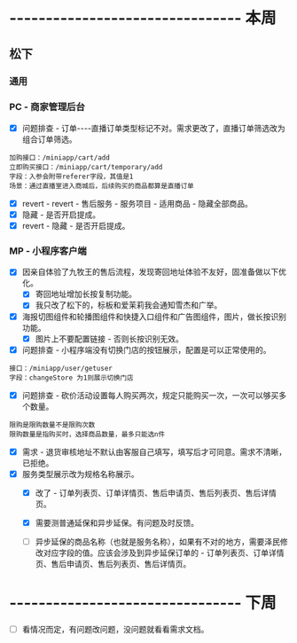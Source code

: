 # -------------------------------- 本周

## 松下
### 通用
### PC - 商家管理后台
* [x] 问题排查 - 订单----直播订单类型标记不对。需求更改了，直播订单筛选改为组合订单筛选。
```
加购接口：/miniapp/cart/add
立即购买接口：/miniapp/cart/temporary/add
字段：入参会附带referer字段，其值是1
场景：通过直播室进入商城后，后续购买的商品都算是直播订单
```
* [x] revert - revert - 售后服务 - 服务项目 - 适用商品 - 隐藏全部商品。
* [x] 隐藏 - 是否开启提成。
* [x] revert - 隐藏 - 是否开启提成。
### MP - 小程序客户端
* [x] 因亲自体验了九牧王的售后流程，发现寄回地址体验不友好，固准备做以下优化。
  - [x] 寄回地址增加长按复制功能。
  - [x] 我只改了松下的，标板和爱茉莉我会通知雪杰和广举。
* [x] 海报切图组件和轮播图组件和快捷入口组件和广告图组件，图片，做长按识别功能。
  - [x] 图片上不要配置链接 - 否则长按识别无效。
* [x] 问题排查 - 小程序端没有切换门店的按钮展示，配置是可以正常使用的。
```
接口：/miniapp/user/getuser
字段：changeStore 为1则展示切换门店
```
* [x] 问题排查 - 砍价活动设置每人购买两次，规定只能购买一次，一次可以够买多个数量。
```
限购是限购数量不是限购次数
限购数量是指购买时，选择商品数量，最多只能选n件
```
* [x] 需求 - 退货审核地址不默认由客服自己填写，填写后才可同意。需求不清晰，已拒绝。
* [x] 服务类型展示改为规格名称展示。
  - [x] 改了 - 订单列表页、订单详情页、售后申请页、售后列表页、售后详情页。
  - [x] 需要测普通延保和异步延保。有问题及时反馈。
  - [ ] 异步延保的商品名称（也就是服务名称），如果有不对的地方，需要泽民修改对应字段的值。应该会涉及到异步延保订单的 - 订单列表页、订单详情页、售后申请页、售后列表页、售后详情页。


# -------------------------------- 下周
* [ ] 看情况而定，有问题改问题，没问题就看看需求文档。
